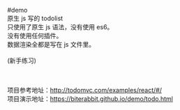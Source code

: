 #demo
<br/>
原生 js 写的 todolist<br/>
只使用了原生 js 语法，没有使用 es6。<br/>
没有使用任何插件。<br/>
数据渲染全都是写在 js 文件里。<br/><br/>
(新手练习)<br/>

<br/><br/>
项目参考地址：http://todomvc.com/examples/react/#/<br/>
项目演示地址：https://biterabbit.github.io/demo/todo.html
